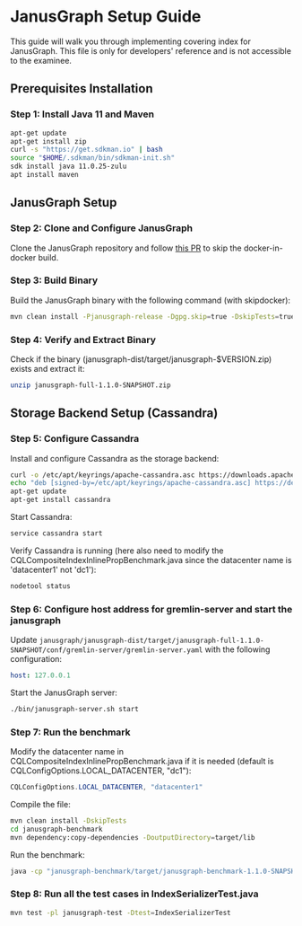# JanusGraph Setup Guide

This guide will walk you through implementing covering index for JanusGraph. This file is only for developers' reference and is not accessible to the examinee.

## Prerequisites Installation

### Step 1: Install Java 11 and Maven

```bash
apt-get update
apt-get install zip
curl -s "https://get.sdkman.io" | bash
source "$HOME/.sdkman/bin/sdkman-init.sh"
sdk install java 11.0.25-zulu
apt install maven
```

## JanusGraph Setup

### Step 2: Clone and Configure JanusGraph

Clone the JanusGraph repository and follow [this PR](https://github.com/JanusGraph/janusgraph/pull/4694/files) to skip the docker-in-docker build.

### Step 3: Build Binary

Build the JanusGraph binary with the following command (with skipdocker):

```bash
mvn clean install -Pjanusgraph-release -Dgpg.skip=true -DskipTests=true -Pskip-docker
```

### Step 4: Verify and Extract Binary

Check if the binary (janusgraph-dist/target/janusgraph-$VERSION.zip) exists and extract it:

```bash
unzip janusgraph-full-1.1.0-SNAPSHOT.zip
```

## Storage Backend Setup (Cassandra)

### Step 5: Configure Cassandra

Install and configure Cassandra as the storage backend:

```bash
curl -o /etc/apt/keyrings/apache-cassandra.asc https://downloads.apache.org/cassandra/KEYS
echo "deb [signed-by=/etc/apt/keyrings/apache-cassandra.asc] https://debian.cassandra.apache.org 41x main" | sudo tee -a /etc/apt/sources.list.d/cassandra.sources.list
apt-get update
apt-get install cassandra
```

Start Cassandra:

```bash
service cassandra start
```

Verify Cassandra is running (here also need to modify the CQLCompositeIndexInlinePropBenchmark.java since the datacenter name is 'datacenter1' not 'dc1'):

```bash
nodetool status
```

### Step 6: Configure host address for gremlin-server and start the janusgraph

Update `janusgraph/janusgraph-dist/target/janusgraph-full-1.1.0-SNAPSHOT/conf/gremlin-server/gremlin-server.yaml` with the following configuration:

```yaml
host: 127.0.0.1
```

Start the JanusGraph server:

```bash
./bin/janusgraph-server.sh start
```

### Step 7: Run the benchmark

Modify the datacenter name in CQLCompositeIndexInlinePropBenchmark.java if it is needed (default is CQLConfigOptions.LOCAL_DATACENTER, "dc1"):

```java
CQLConfigOptions.LOCAL_DATACENTER, "datacenter1"
```

Compile the file:

```bash
mvn clean install -DskipTests
cd janusgraph-benchmark
mvn dependency:copy-dependencies -DoutputDirectory=target/lib
```

Run the benchmark:

```bash
java -cp "janusgraph-benchmark/target/janusgraph-benchmark-1.1.0-SNAPSHOT.jar:janusgraph-benchmark/target/lib/*:janusgraph-core/target/janusgraph-core-1.1.0-SNAPSHOT.jar" org.janusgraph.CQLCompositeIndexInlinePropBenchmark
```

### Step 8: Run all the test cases in IndexSerializerTest.java

```bash
mvn test -pl janusgraph-test -Dtest=IndexSerializerTest
```
